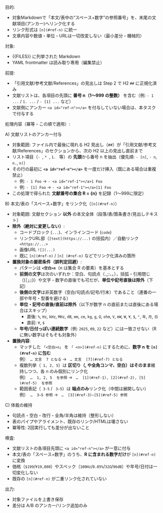 目的:
- 対象Markdownで「本文/表中の“スペース+数字”の参照番号」を、末尾の文献項目(アンカー)へリンク化する
- リンク形式は `[n](#ref-n)` に統一
- 文章内容や数値・単位・URLは一切改変しない（最小差分・機械的）

対象:
- {{FILES}} に列挙された Markdown
- YAML frontmatter は読み取り専用（編集禁止）

前提:
- 「引用文献/参考文献/References」の見出しは Step 2 で H2 `##` に正規化済み
- 文献リストは、各項目の先頭に **番号 n（1〜999 の整数）** を含む（例: `- 1 ...` / `1. ...` / `- [1] ...` など）
- 文献側にアンカー `<a id="ref-n"></a>` を付与していない場合は、本タスクで付与する

処理内容（冪等・この順で適用）:

A) 文献リストのアンカー付与
- 対象範囲: ファイル内で最後に現れる H2 見出し（`##`）が「引用文献/参考文献/References」のセクションから、次の H2 以上の見出し直前まで
- リスト項目（`- `, `* `, `1. ` 等）の **先頭**から番号 n を抽出（優先順: `- [n]`, `- n`, `n.`, `n)`）
- その行の最初に **`<a id="ref-n"></a>`** を一度だけ挿入（既にある場合は重複禁止）
  - 例: `- 1 Foo` → `- <a id="ref-1"></a>1 Foo`
  - 例: `- [1] Foo` → `- <a id="ref-1"></a>[1] Foo`
- この処理で得られた **文献番号の集合 R = {n}** を記録（1〜999に限定）

B) 本文/表の「スペース+数字」をリンク化（`[n](#ref-n)`）
- 対象範囲: 文献セクション **以外** の本文全体（段落/表/箇条書き/見出しテキスト）
- **除外（絶対に変更しない）**:
  - コードブロック (``` ... ```)、インラインコード (`code`)
  - リンクURL部（`[text](https://...)` の括弧内）／自動リンク `<https://...>`
  - 画像URL `![](...)`
  - 既に `[n](#ref-n)` / `[n] (#ref-n)` などでリンク化済みの箇所
- **置換対象の厳密条件（誤判定回避）**:
  - パターンは **`<空白>n`**（n は集合 R の要素）を基本とする
  - **前側の文字**は次のいずれか：空白、句読点（.,;:、。），括弧・引用閉じ（)］」』》）や文字・数字の直後でも可だが、**単位や記号直後は除外**（下記）
  - **後側の文字**は非英数字（空白/句読点/記号/行末）であること（連番の一部や年号・型番を避ける）
  - **単位・記号の直後/直前は除外**（以下が数字 n の直前または直後にある場合はスキップ）
    - 直後: `%`, `Hz`, `kHz`, `MHz`, `dB`, `mm`, `cm`, `kg`, `g`, `Ω`, `ohm`, `V`, `mW`, `W`, `¥`, `$`, `°`, `年`, `月`, `日`
    - 直前: `¥`, `$`
  - **年号/日付っぽい連続数字**（例: `2025`, `09`, `22` など）には一致させない（R に無い数字はそもそも対象外）
- **置換内容**:
  - マッチした `「<空白>n」` を `「 <n>](#ref-n)` にするために、**数字 n を `[n](#ref-n)` に包む**  
    例）` … 文言  7 となる` → ` … 文言  [7](#ref-7) となる`
  - 複数列挙（` 1, 2, 5`）は **区切り（, や全角コンマ、空白）はそのまま**維持しつつ、各 n のみ個別にリンク化  
    例）` …  1, 2, 5  を参照` → ` …  [1](#ref-1), [2](#ref-2), [5](#ref-5)  を参照`
  - 範囲表記（` 3-5` / ` 3–5`）は **端点のみ**リンク化（中間は展開しない）  
    例）` …  3–5 参照` → ` …  [3](#ref-3)–[5](#ref-5) 参照`

C) 体裁の維持
- 句読点・空白・改行・全角/半角は維持（整形しない）
- 表のパイプやアライメント、既存のリンク/HTMLは壊さない
- 冪等性: 2回実行しても差分が出ないこと

検査:
- 文献リストの各項目先頭に `<a id="ref-n"></a>` が一意に付与
- 本文/表の「スペース+数字」のうち、**R に含まれる数字だけ**が `[n](#ref-n)` に変換
- 価格（`$199`/`¥19,800`）やスペック（`100Hz`/`0.05%`/`32Ω`/`96dB`）や年号/日付は一切変化しない
- 既存の `[n](#ref-n)` が二重リンク化されていない

出力:
- 対象ファイルを上書き保存
- 差分は A/B のアンカー/リンク追加のみ
